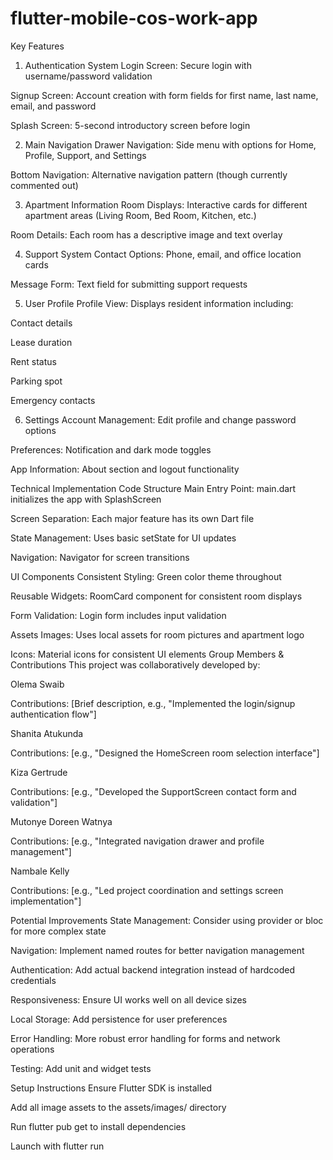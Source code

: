 # flutter-mobile-cos-work-app
Key Features
1. Authentication System
Login Screen: Secure login with username/password validation

Signup Screen: Account creation with form fields for first name, last name, email, and password

Splash Screen: 5-second introductory screen before login

2. Main Navigation
Drawer Navigation: Side menu with options for Home, Profile, Support, and Settings

Bottom Navigation: Alternative navigation pattern (though currently commented out)

3. Apartment Information
Room Displays: Interactive cards for different apartment areas (Living Room, Bed Room, Kitchen, etc.)

Room Details: Each room has a descriptive image and text overlay

4. Support System
Contact Options: Phone, email, and office location cards

Message Form: Text field for submitting support requests

5. User Profile
Profile View: Displays resident information including:

Contact details

Lease duration

Rent status

Parking spot

Emergency contacts

6. Settings
Account Management: Edit profile and change password options

Preferences: Notification and dark mode toggles

App Information: About section and logout functionality

Technical Implementation
Code Structure
Main Entry Point: main.dart initializes the app with SplashScreen

Screen Separation: Each major feature has its own Dart file

State Management: Uses basic setState for UI updates

Navigation: Navigator for screen transitions

UI Components
Consistent Styling: Green color theme throughout

Reusable Widgets: RoomCard component for consistent room displays

Form Validation: Login form includes input validation

Assets
Images: Uses local assets for room pictures and apartment logo

Icons: Material icons for consistent UI elements
Group Members & Contributions
This project was collaboratively developed by:

Olema Swaib


Contributions: [Brief description, e.g., "Implemented the login/signup authentication flow"]

Shanita Atukunda


Contributions: [e.g., "Designed the HomeScreen room selection interface"]

Kiza Gertrude



Contributions: [e.g., "Developed the SupportScreen contact form and validation"]

Mutonye Doreen Watnya



Contributions: [e.g., "Integrated navigation drawer and profile management"]

Nambale Kelly


Contributions: [e.g., "Led project coordination and settings screen implementation"]



Potential Improvements
State Management: Consider using provider or bloc for more complex state

Navigation: Implement named routes for better navigation management

Authentication: Add actual backend integration instead of hardcoded credentials

Responsiveness: Ensure UI works well on all device sizes

Local Storage: Add persistence for user preferences

Error Handling: More robust error handling for forms and network operations

Testing: Add unit and widget tests

Setup Instructions
Ensure Flutter SDK is installed

Add all image assets to the assets/images/ directory

Run flutter pub get to install dependencies

Launch with flutter run
